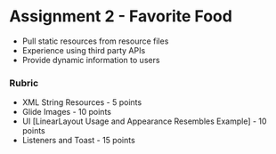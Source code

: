 # Assignment 2 - Favorite Food

* Pull static resources from resource files
* Experience using third party APIs
* Provide dynamic information to users

### Rubric

* XML String Resources - 5 points
* Glide Images - 10 points
* UI [LinearLayout Usage and Appearance Resembles Example] - 10 points
* Listeners and Toast - 15 points

